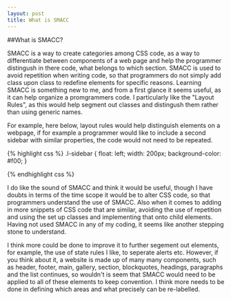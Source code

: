 ```yaml
---
layout: post
title: What is SMACC
---
```


##What is SMACC?

SMACC is a way to create categories among CSS code, as a way to differentiate between components of a web page and help the programmer distingush
in there code, what belongs to which section. SMACC is used to avoid repetition when writing code, so that programmers do not simply add class upon class
to redefine elements for specific reasons. Learning SMACC is something new to me, and from a first glance it seems useful, as it can help organize a promgrammers
code. I particularly like the "Layout Rules", as this would help segment out classes and distingush them rather than using generic names. 

For example, here below, layout rules would help distinguish elements on a webpage, if for example a programmer would like to include a 
second sidebar with similar properties, the code would not need to be repeated.


{% highlight css %}
.l-sidebar {
  float: left;
  width: 200px;
  background-color: #f00;
}

{% endhighlight css %}

I do like the sound of SMACC and think it would be useful, though I have doubts in terms of the time scope it would be to alter CSS code, so that
programmers understand the use of SMACC. Also when it comes to adding in more snippets of CSS code that are similar, avoiding the use of repetition and using
the set up classes and implementing that onto child elements. Having not used SMACC in any of my coding, it seems like another stepping stone to understand.

I think more could be done to improve it to further segement out elements, for example, the use of state rules I like, to seperate alerts etc. However, 
if you think about it, a website is made up of many many components, such as header, footer, main, gallery, section, blockquotes, headings, paragraphs and the 
list continues, so wouldn't is seem that SMACC would need to be applied to all of these elements to keep convention. I think more needs to be done
in defining which areas and what precisely can be re-labelled.
 
